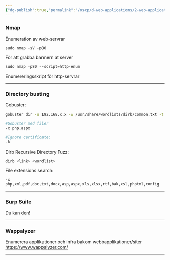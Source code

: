 ```yaml
---
{"dg-publish":true,"permalink":"/oscp/d-web-applications/2-web-application-assessment/","updated":"2024-01-05T11:34:21.577+01:00"}
---
```


### Nmap

Enumeration av web-servrar

	sudo nmap -sV -p80
För att grabba bannern at server

	sudo nmap -p80 --script=http-enum
Enumereringsskript för http-servrar

----------------

### Directory busting

Gobuster:
```bash
gobuster dir -u 192.168.x.x -w /usr/share/wordlists/dirb/common.txt -t 5

#Gobuster med filer
-x php,aspx

#Ignore certificate:
-k
```

Dirb Recursive Directory Fuzz:
```bash
dirb <link> <wordlist>
```

File extensions search:
```
-x php,xml,pdf,doc,txt,docx,asp,aspx,xls,xlsx,rtf,bak,xsl,phptml,config
```

-------------

### Burp Suite

Du kan den!

-------------

### Wappalyzer

Enumerera applikationer och infra bakom webbapplikationer/siter
https://www.wappalyzer.com/

--------------

